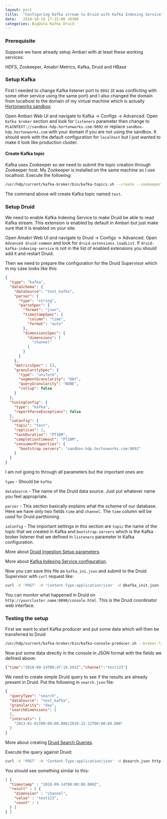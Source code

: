 ```yaml
---
layout: post
title:  "Configuring Kafka stream to Druid with Kafka Indexing Service"
date:   2018-10-10 17:15:00 +0300
categories: BigData Kafka Druid
---
```


### Prerequisite

Suppose we have already setup Ambari with at least these working services:

HDFS, Zookeeper, Amabri Metrics, Kafka, Druid and HBase

### Setup Kafka

First I needed to change Kafka listener port to `9092` (it was conflicting with some other service using the same port) and I also changed the domain from localhost to the domain of my virtual machine which is actually [Hortonworks sandbox](https://hortonworks.com/products/sandbox/).

Open Ambari Web UI and navigate to Kafka -> Configs -> Advanced. Open `Kafka broker` section and look for `listeners` parameter then change to `PLAINTEXT://sandbox-hdp.hortonworks.com:9092` or replace `sandbox-hdp.hortonworks.com` with your domain if you are not using the sandbox. It should work with the default configuration for `localhost` but I just wanted to make it look like production cluster.

#### Create Kafka topic

Kafka uses Zookeeper so we need to submit the topic creation through Zookeeper host. My Zookeeper is installed on the same machine so I use localhost. Execute the following:

```bash
/usr/hdp/current/kafka-broker/bin/kafka-topics.sh --create --zookeeper localhost:2181 --replication-factor 1 --partitions 1 --topic test
```

The command above will create Kafka topic named `test`.

### Setup Druid

We need to enable Kafka Indexing Service to make Druid be able to read Kafka stream. This extension is enabled by default in Ambari but just make sure that it is enabled on your site. 

Open Amabri Web UI and navigate to Druid -> Configs -> Advanced. Open `Advanced druid-common` and look for `druid.extensions.loadList`. If `druid-kafka-indexing-service` is not in the list of enabled extensions you should add it and restart Druid.

Then we need to prepare the configuration for the Druid Supervisor which in my case looks like this:

```json
{
  "type": "kafka",
  "dataSchema": {
    "dataSource": "test_kafka",
    "parser": {
      "type": "string",
      "parseSpec": {
        "format": "json",
        "timestampSpec": {
          "column": "time",
          "format": "auto"
        },
        "dimensionsSpec": {
          "dimensions": [
            "channel"
          ]
        }
      }
    },
    "metricsSpec" : [],
    "granularitySpec": {
      "type": "uniform",
      "segmentGranularity": "DAY",
      "queryGranularity": "NONE",
      "rollup": false
    }
  },
  "tuningConfig": {
    "type": "kafka",
    "reportParseExceptions": false
  },
  "ioConfig": {
    "topic": "test",
    "replicas": 1,
    "taskDuration": "PT10M",
    "completionTimeout": "PT20M",
    "consumerProperties": {
      "bootstrap.servers": "sandbox-hdp.hortonworks.com:9092"
    }
  }
}
```

I am not going to through all parameters but the important ones are:

`type` - Should be `kafka`

`dataSource` - The name of the Druid data source. Just put whatever name you feel appropriate.

`parser` - This section basically explains what the scheme of our database. Here we have only two fields `time` and `channel`. The `time` column will be used for Druid partitioning.

`ioConfig` - The important settings in this section are `topic` the name of the topic that we created in Kafka and `bootstrap.servers` which is the Kafka broker listener that we defined in `listeners` parameter in Kafka configuration.

More about [Druid Ingestion Setup parameters](http://druid.io/docs/latest/ingestion/ingestion-spec.html).

More about [Kafka Indexing Service configuration](http://druid.io/docs/latest/development/extensions-core/kafka-ingestion.html).

Now you can save this file as `kafka_ini.json` and submit to the Druid Supervisor with `curl` request like:

```bash
curl -X 'POST' -H 'Content-Type:application/json' -d @kafka_init.json  http://localhost:8090/druid/indexer/v1/supervisor
```

You can monitor what happened in Druid on `http://yourcluster.name:8090/console.html`. This is the Druid coordinator web interface.

### Testing the setup

First we want to start Kafka producer and put some data which will then be transferred to Druid 

```bash
/usr/hdp/current/kafka-broker/bin/kafka-console-producer.sh --broker-list sandbox-hdp.hortonworks.com:9092 --topic test
```

Now put some data directly in the console in JSON format with the fields we defined above:

```json
{"time":"2018-09-14T00:47:19.591Z","channel":"test123"}
```

We need to create simple Druid query to see if the results are already present in Druid. Put the following in `search.json` file:

```json
{
  "queryType": "search",
  "dataSource": "test_kafka",
  "granularity": "day",
  "searchDimensions": [
  ],
  "intervals": [
    "2013-01-01T00:00:00.000/2018-12-12T00:00:00.000"
  ]
}
```

More about creating [Druid Search Queries](http://druid.io/docs/latest/querying/searchquery.html).

Execute the query against Druid:

``` bash
curl -X 'POST' -H 'Content-Type:application/json' -d @search.json http://sandbox-hdp.hortonworks.com:8082/druid/v2?pretty
```

You should see something similar to this:

```json
[ {
  "timestamp" : "2018-09-14T00:00:00.000Z",
  "result" : [ {
    "dimension" : "channel",
    "value" : "test123",
    "count" : 1
  } ]
} ]
```